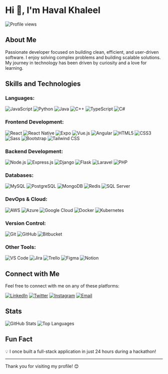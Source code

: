 # Hi 👋, I'm Haval Khaleel

![Profile views](https://komarev.com/ghpvc/?username=havalkhaleel)

## About Me 
Passionate developer focused on building clean, efficient, and user-driven software.  I enjoy solving complex problems and building scalable solutions. My journey in technology has been driven by curiosity and a love for learning.

## Skills and Technologies

### Languages:
![JavaScript](https://img.shields.io/badge/-JavaScript-F7DF1E?logo=javascript&logoColor=black)
![Python](https://img.shields.io/badge/-Python-3776AB?logo=python&logoColor=white)
![Java](https://img.shields.io/badge/-Java-007396?logo=java&logoColor=white)
![C++](https://img.shields.io/badge/-C++-00599C?logo=cplusplus&logoColor=white)
![TypeScript](https://img.shields.io/badge/-TypeScript-007ACC?logo=typescript&logoColor=white)
![C#](https://img.shields.io/badge/-C%23-239120?logo=c-sharp&logoColor=white)

### Frontend Development: 
![React](https://img.shields.io/badge/-React-61DAFB?logo=react&logoColor=black)
![React Native](https://img.shields.io/badge/-React_Native-61DAFB?logo=react&logoColor=black)
![Expo](https://img.shields.io/badge/-Expo-000020?logo=expo&logoColor=white)
![Vue.js](https://img.shields.io/badge/-Vue.js-4FC08D?logo=vuedotjs&logoColor=white)
![Angular](https://img.shields.io/badge/-Angular-DD0031?logo=angular&logoColor=white)
![HTML5](https://img.shields.io/badge/-HTML5-E34F26?logo=html5&logoColor=white)
![CSS3](https://img.shields.io/badge/-CSS3-1572B6?logo=css3&logoColor=white)
![Sass](https://img.shields.io/badge/-Sass-CC6699?logo=sass&logoColor=white)
![Bootstrap](https://img.shields.io/badge/-Bootstrap-7952B3?logo=bootstrap&logoColor=white)
![Tailwind CSS](https://img.shields.io/badge/-Tailwind_CSS-06B6D4?logo=tailwind-css&logoColor=white)

### Backend Development: 
![Node.js](https://img.shields.io/badge/-Node.js-339933?logo=nodedotjs&logoColor=white)
![Express.js](https://img.shields.io/badge/-Express.js-000000?logo=express&logoColor=white)
![Django](https://img.shields.io/badge/-Django-092E20?logo=django&logoColor=white)
![Flask](https://img.shields.io/badge/-Flask-000000?logo=flask&logoColor=white)
![Laravel](https://img.shields.io/badge/-Laravel-FF2D20?logo=laravel&logoColor=white)
![PHP](https://img.shields.io/badge/-PHP-777BB4?logo=php&logoColor=white)


### Databases: 
![MySQL](https://img.shields.io/badge/-MySQL-4479A1?logo=mysql&logoColor=white)
![PostgreSQL](https://img.shields.io/badge/-PostgreSQL-316192?logo=postgresql&logoColor=white)
![MongoDB](https://img.shields.io/badge/-MongoDB-47A248?logo=mongodb&logoColor=white)
![Redis](https://img.shields.io/badge/-Redis-DC382D?logo=redis&logoColor=white)
![SQL Server](https://img.shields.io/badge/-SQL_Server-CC2927?logo=microsoft-sql-server&logoColor=white)


### DevOps & Cloud: 
![AWS](https://img.shields.io/badge/-AWS-232F3E?logo=amazonaws&logoColor=white)
![Azure](https://img.shields.io/badge/-Azure-0078D4?logo=microsoftazure&logoColor=white)
![Google Cloud](https://img.shields.io/badge/-Google_Cloud-4285F4?logo=googlecloud&logoColor=white)
![Docker](https://img.shields.io/badge/-Docker-2CA5E0?logo=docker&logoColor=white)
![Kubernetes](https://img.shields.io/badge/-Kubernetes-326CE5?logo=kubernetes&logoColor=white)

### Version Control: 
![Git](https://img.shields.io/badge/-Git-F05032?logo=git&logoColor=white)
![GitHub](https://img.shields.io/badge/-GitHub-181717?logo=github&logoColor=white)
![Bitbucket](https://img.shields.io/badge/-Bitbucket-0047B3?logo=bitbucket&logoColor=white)

### Other Tools: 
![VS Code](https://img.shields.io/badge/-VS_Code-007ACC?logo=visualstudiocode&logoColor=white)
![Jira](https://img.shields.io/badge/-Jira-0052CC?logo=jira&logoColor=white)
![Trello](https://img.shields.io/badge/-Trello-026AA7?logo=trello&logoColor=white)
![Figma](https://img.shields.io/badge/-Figma-F24E1E?logo=figma&logoColor=white)
![Notion](https://img.shields.io/badge/-Notion-000000?logo=notion&logoColor=white)

## Connect with Me 
Feel free to connect with me on any of these platforms:

[![LinkedIn](https://img.shields.io/badge/-LinkedIn-0077B5?logo=linkedin&logoColor=white)](https://www.linkedin.com/in/haval-khaleel-2b52bab7/)
[![Twitter](https://img.shields.io/badge/-Twitter-1DA1F2?logo=x-twitter&logoColor=white)](https://twitter.com/your-twitter-handle)
[![Instagram](https://img.shields.io/badge/-Instagram-E4405F?logo=instagram&logoColor=white)](https://www.instagram.com/haval.creates/)
[![Email](https://img.shields.io/badge/-Email-D14836?logo=gmail&logoColor=white)](mailto:havalsindy5@gmail.com)



## Stats
![GitHub Stats](https://github-readme-stats.vercel.app/api?username=havalkhaleel&show_icons=true&theme=dark)
![Top Languages](https://github-readme-stats.vercel.app/api/top-langs/?username=havalkhaleel&layout=compact&theme=dark)

## Fun Fact 
💡 I once built a full-stack application in just 24 hours during a hackathon!

---

Thank you for visiting my profile! 😊
